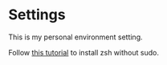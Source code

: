 # Settings

This is my personal environment setting.

Follow [this tutorial](https://franklingu.github.io/programming/2016/05/24/setup-oh-my-zsh-on-ubuntu-without-sudo/) to install zsh without sudo.
